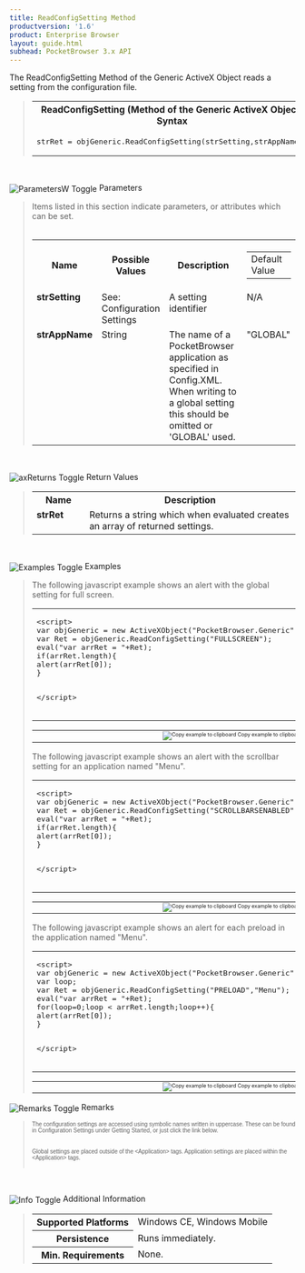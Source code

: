```yaml
---
title: ReadConfigSetting Method
productversion: '1.6'
product: Enterprise Browser
layout: guide.html
subhead: PocketBrowser 3.x API
---
```


The ReadConfigSetting Method of the Generic ActiveX Object reads a setting from the configuration file.

<div id="SyntaxSpan" style="display:block">
<blockquote>
<table class="clsSyntax" cellspacing="1" cellpadding="3" width="95%">
<tr>
<th class="clsSyntaxHeadings">ReadConfigSetting (Method of the Generic ActiveX Object) Syntax
</th>
</tr>
<tr>
<td class="clsSyntaxCells">
<pre class="clsSyntaxCells">strRet = objGeneric.ReadConfigSetting(strSetting,strAppName);</pre>
</td>
</tr>
</table>
</blockquote><br></div>
<p class="clsRef"><span class="ToggleView" onclick="ToggleSpan('ParametersWSpan', 'imgParametersWToggle')"><img align="absmiddle" id="imgParametersWToggle" alt="ParametersW Toggle" onmouseover="this.style.cursor='hand'" src="../Resources/ToggleCollapse.gif&#xA;					"></span>
Parameters
</p>
<div id="ParametersWSpan" style="display:block">
<blockquote>
Items listed in this section indicate parameters, or attributes which can be set.
<BR><BR><table class="clsSyntax" cellspacing="1" cellpadding="3" width="95%">
<col width="20%">
<col width="20%">
<col width="38%">
<col width="22%">
<tr>
<th class="clsSyntaxHeadings">Name</th>
<th class="clsSyntaxHeadings">Possible Values</th>
<th class="clsSyntaxHeadings">Description</th>
<th class="clsSyntaxHeadings">
<table cellspacing="0" cellpadding="0">
<tr>
  <td width="85%" class="clsSyntaxHeadings" style="border-bottom-style: none;">Default Value</td>
</tr>
</table>
</th>
</tr>
<tr>
<td valign="top" class="clsSyntaxCells"><b>strSetting</b></td>
<td valign="top" class="clsSyntaxCells">See: Configuration Settings</td>
<td valign="top" class="clsSyntaxCells">A setting identifier</td>
<td valign="top" class="clsSyntaxCells">N/A</td>
</tr>
<tr>
<td valign="top" class="clsSyntaxCells"><b>strAppName</b></td>
<td valign="top" class="clsSyntaxCells">String</td>
<td valign="top" class="clsSyntaxCells">The name of a PocketBrowser application as specified in Config.XML. When writing to a global setting this should be omitted or 'GLOBAL' used.</td>
<td valign="top" class="clsSyntaxCells">"GLOBAL"</td>
</tr>
</table>
</blockquote><br></div>
<p class="clsRef"><span class="ToggleView" onclick="ToggleSpan('axReturnsSpan', 'aximgReturnsToggle')"><img align="absmiddle" id="aximgReturnsToggle" alt="axReturns Toggle" onmouseover="this.style.cursor='hand'" src="../Resources/ToggleCollapse.gif"></span>
Return Values
</p>
<div id="axReturnsSpan" style="display:block">
<blockquote>
<table class="clsSyntax" cellspacing="1" cellpadding="3" width="95%">
<col width="20%">
<col width="80%">
<tr>
<th class="clsSyntaxHeadings">Name</th>
<th class="clsSyntaxHeadings">Description</th>
</tr>
<tr>
<td class="clsSyntaxCells" valign="top"><b>strRet</b></td>
<td class="clsSyntaxCells" style="text-align:left;">Returns a string which when evaluated creates an array of returned settings.</td>
</tr>
</table>
</blockquote><br></div>
<p class="clsRef"><span class="ToggleView" onclick="ToggleSpan('ExamplesSpan', 'imgExamplesToggle')"><img align="absmiddle" id="imgExamplesToggle" alt="Examples Toggle" onmouseover="this.style.cursor='hand'" src="../Resources/ToggleCollapse.gif"></span>
Examples
</p>
<div id="ExamplesSpan" style="display:block">
<blockquote>
<p>The following javascript example shows an alert with the global setting for full screen.</p>
<table class="clsSyntax" cellspacing="1" cellpadding="3" width="95%">
<tr>
<td>
<pre class="clsSyntaxCells">
&lt;script&gt;
var objGeneric = new ActiveXObject("PocketBrowser.Generic");
var Ret = objGeneric.ReadConfigSetting("FULLSCREEN");
eval("var arrRet = "+Ret);
if(arrRet.length){
alert(arrRet[0]);
}

&lt;/script&gt;
</pre>
</td>
</tr>
</table>
<table cellspacing="1" cellpadding="3" width="95%">
<col width="85%">
<col width="15%">
<tr align="right">
<td></td>
<td valign="bottom" style="border-bottom-style: none;font-weight:normal;font-size:xx-small;"><nobr><img id="imgCopyDefaults" alt="Copy example to clipboard" onmouseover="this.style.cursor='hand'" src="../Resources/CopyDefaults.gif" onclick="CopyTemplate('ID0ENC');">
	Copy example to clipboard
</nobr></td>
</tr>
</table>
<div id="Examples" style="display:none"><textarea id="ID0ENC">&lt;!-- 
The following javascript example shows an alert with the global setting for full screen.
--&gt;

&lt;script&gt;
var objGeneric = new ActiveXObject("PocketBrowser.Generic");
var Ret = objGeneric.ReadConfigSetting("FULLSCREEN");
eval("var arrRet = "+Ret);
if(arrRet.length){
alert(arrRet[0]);
}

&lt;/script&gt;
</textarea></div>
<p>The following javascript example shows an alert with the scrollbar setting for an application named "Menu".</p>
<table class="clsSyntax" cellspacing="1" cellpadding="3" width="95%">
<tr>
<td>
<pre class="clsSyntaxCells">
&lt;script&gt;
var objGeneric = new ActiveXObject("PocketBrowser.Generic");
var Ret = objGeneric.ReadConfigSetting("SCROLLBARSENABLED","Menu");
eval("var arrRet = "+Ret);
if(arrRet.length){
alert(arrRet[0]);
}

&lt;/script&gt;
</pre>
</td>
</tr>
</table>
<table cellspacing="1" cellpadding="3" width="95%">
<col width="85%">
<col width="15%">
<tr align="right">
<td></td>
<td valign="bottom" style="border-bottom-style: none;font-weight:normal;font-size:xx-small;"><nobr><img id="imgCopyDefaults" alt="Copy example to clipboard" onmouseover="this.style.cursor='hand'" src="../Resources/CopyDefaults.gif" onclick="CopyTemplate('ID0EUC');">
	Copy example to clipboard
</nobr></td>
</tr>
</table>
<div id="Examples" style="display:none"><textarea id="ID0EUC">&lt;!-- 
The following javascript example shows an alert with the scrollbar setting for an application named "Menu".
--&gt;

&lt;script&gt;
var objGeneric = new ActiveXObject("PocketBrowser.Generic");
var Ret = objGeneric.ReadConfigSetting("SCROLLBARSENABLED","Menu");
eval("var arrRet = "+Ret);
if(arrRet.length){
alert(arrRet[0]);
}

&lt;/script&gt;
</textarea></div>
<p>The following javascript example shows an alert for each preload in the application named "Menu".</p>
<table class="clsSyntax" cellspacing="1" cellpadding="3" width="95%">
<tr>
<td>
<pre class="clsSyntaxCells">
&lt;script&gt;
var objGeneric = new ActiveXObject("PocketBrowser.Generic");
var loop;
var Ret = objGeneric.ReadConfigSetting("PRELOAD","Menu");
eval("var arrRet = "+Ret);
for(loop=0;loop &lt; arrRet.length;loop++){
alert(arrRet[0]);
}

&lt;/script&gt;
</pre>
</td>
</tr>
</table>
<table cellspacing="1" cellpadding="3" width="95%">
<col width="85%">
<col width="15%">
<tr align="right">
<td></td>
<td valign="bottom" style="border-bottom-style: none;font-weight:normal;font-size:xx-small;"><nobr><img id="imgCopyDefaults" alt="Copy example to clipboard" onmouseover="this.style.cursor='hand'" src="../Resources/CopyDefaults.gif" onclick="CopyTemplate('ID0E2C');">
	Copy example to clipboard
</nobr></td>
</tr>
</table>
<div id="Examples" style="display:none"><textarea id="ID0E2C">&lt;!-- 
The following javascript example shows an alert for each preload in the application named "Menu".
--&gt;

&lt;script&gt;
var objGeneric = new ActiveXObject("PocketBrowser.Generic");
var loop;
var Ret = objGeneric.ReadConfigSetting("PRELOAD","Menu");
eval("var arrRet = "+Ret);
for(loop=0;loop &lt; arrRet.length;loop++){
alert(arrRet[0]);
}

&lt;/script&gt;
</textarea></div>
</blockquote>
</div>
<p class="clsRef"><span class="ToggleView" onclick="ToggleSpan('RemarksSpan', 'imgRemarksToggle')"><img align="absmiddle" id="imgRemarksToggle" alt="Remarks Toggle" onmouseover="this.style.cursor='hand'" src="../Resources/ToggleCollapse.gif"></span>
Remarks
</p>
<div id="RemarksSpan" style="display:block">
<blockquote>
<DIV class="clsRef"></DIV>
<DIV style="font-family:verdana,arial,helvetica;font-size:x-small;">
The configuration settings are accessed using symbolic names written in uppercase. These can be found in Configuration Settings under Getting Started, or just click the link below. 
</DIV>
<pre style="font-family:courier;font-size:small;"></pre>
<DIV class="clsRef"></DIV>
<DIV style="font-family:verdana,arial,helvetica;font-size:x-small;">
Global settings are placed outside of the &lt;Application&gt; tags.
Application settings are placed within the &lt;Application&gt; tags.  
</DIV>
<pre style="font-family:courier;font-size:small;"></pre>
</blockquote><br></div>
<p class="clsRef"><span class="ToggleView" onclick="ToggleSpan('InfoSpan', 'imgInfoToggle')"><img align="absmiddle" id="imgInfoToggle" alt="Info Toggle" onmouseover="this.style.cursor='hand'" src="../Resources/ToggleCollapse.gif"></span>
Additional Information
</p>
<div id="InfoSpan" style="display:block">
<blockquote>
<table>
<tr>
<th>Supported Platforms</th>
<td>Windows CE, Windows Mobile</td>
</tr>
<tr>
<th>Persistence</th>
<td>Runs immediately.</td>
</tr>
<tr>
<th>Min. Requirements</th>
<td>None.</td>
</tr>
</table>
</blockquote><br></div>
<div id="DefaultParamsSpan" style="display:none">
<pre><textarea id="DefaultParameters"></textarea></pre>
</div>
